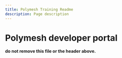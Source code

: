 ```yaml
---
title: Polymesh Training Readme
description: Page description
---
```


# Polymesh developer portal

**do not remove this file or the header above.**
